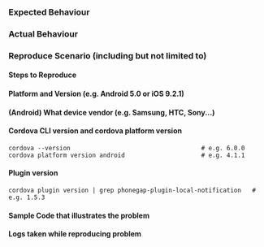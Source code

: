 ### Expected Behaviour

### Actual Behaviour

### Reproduce Scenario (including but not limited to)

#### Steps to Reproduce

#### Platform and Version (e.g. Android 5.0 or iOS 9.2.1)

#### (Android) What device vendor (e.g. Samsung, HTC, Sony...)

#### Cordova CLI version and cordova platform version

    cordova --version                                    # e.g. 6.0.0
    cordova platform version android                     # e.g. 4.1.1

#### Plugin version

    cordova plugin version | grep phonegap-plugin-local-notification   # e.g. 1.5.3

#### Sample Code that illustrates the problem

#### Logs taken while reproducing problem
